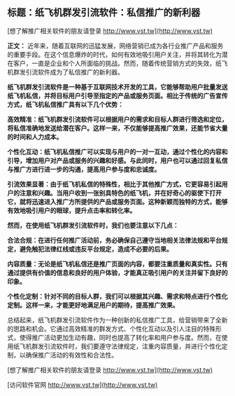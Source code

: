 ## **标题：纸飞机群发引流软件：私信推广的新利器**

[想了解推广相关软件的朋友请登录 http://www.vst.tw](http://www.vst.tw)

**正文：**
近年来，随着互联网的迅猛发展，网络营销已成为各行业推广产品和服务的重要手段。在这个信息爆炸的时代，如何有效地吸引用户关注，并将其转化为潜在客户，一直是企业和个人所面临的挑战。然而，随着传统营销方式的失效，纸飞机群发引流软件成为了私信推广的新利器。

**纸飞机群发引流软件是一种基于互联网技术开发的工具，它能够帮助用户批量发送纸飞机私信，并将目标用户引导至指定的产品或服务页面。相比于传统的广告宣传方式，纸飞机私信推广具有以下几个优势：**

**高效精准：纸飞机群发引流软件可以根据用户的需求和目标人群进行筛选和定位，将私信准确地发送给潜在客户。这样一来，不仅能够提高推广效果，还能节省大量的时间和人力成本。**

**个性化互动：纸飞机私信推广可以实现与用户的一对一互动，通过个性化的内容和引导，增加用户对产品或服务的兴趣和好感。与此同时，用户也可以通过回复私信与推广方进行进一步的沟通，提高用户参与度和忠诚度。**

**引流效果显著：由于纸飞机私信的特殊性，相比于其他推广方式，它更容易引起用户的注意和兴趣。当用户收到一张别具特色的纸飞机，并在好奇心的驱使下打开它，就将迅速进入推广方所提供的产品或服务页面。这种新颖而独特的方式，能够有效地吸引用户的眼球，提升点击率和转化率。**

**然而，在使用纸飞机群发引流软件时，我们也要注意以下几点：**

**合法合规：在进行任何推广活动前，务必确保自己遵守当地相关法律法规和平台规定，避免触犯法律红线或违反平台规定，造成不必要的后果。**

**内容质量：无论是纸飞机私信还是推广页面的内容，都要注重质量和真实性。只有通过提供有价值的信息和良好的用户体验，才能真正吸引用户的关注并留下良好的印象。**

**个性化定制：针对不同的目标人群，我们可以根据其兴趣、需求和特点进行个性化定制。这样一来，才能更好地满足用户的期待，提高推广效果。**

总结起来，纸飞机群发引流软件作为一种创新的私信推广工具，给营销带来了全新的思路和机会。它通过高效精准的群发方式、个性化互动以及引人注目的特殊形式，使得推广活动更加生动有趣，同时也提高了转化率和用户参与度。然而，在使用纸飞机群发引流软件时，我们要遵守法律规定，注重内容质量，并进行个性化定制，以确保推广活动的有效性和合法性。

[想了解推广相关软件的朋友请登录 http://www.vst.tw](http://www.vst.tw)


[访问软件官网 http://www.vst.tw](http://www.vst.tw)
